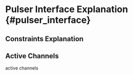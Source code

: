 # Pulser Interface Explanation  {#pulser_interface}


## Constraints Explanation


## Active Channels

active channels



